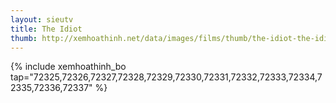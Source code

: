 ```yaml
---
layout: sieutv
title: The Idiot
thumb: http://xemhoathinh.net/data/images/films/thumb/the-idiot-the-idiot-2010.jpg
---
```

{% include xemhoathinh_bo tap="72325,72326,72327,72328,72329,72330,72331,72332,72333,72334,72335,72336,72337" %} 
